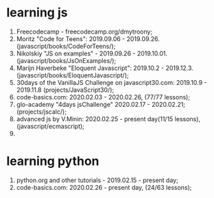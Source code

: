 # learning js
1. Freecodecamp - freecodecamp.org/dmytroony;
2. Moritz "Code for Teens": 2019.09.06 - 2019.09.26. (javascript/books/CodeForTeens/);
3. Nikolskiy "JS on examples" - 2019.09.26 - 2019.10.01. (javascript/books/JsOnExamples/);
4. Marijn Haverbeke "Eloquent Javascript": 2019.10.2 - 2019.12.3. (javascript/books/EloquentJavascript/);
5. 30days of the VanillaJS Challenge on javascript30.com: 2019.10.9 - 2019.11.8 (projects/JavaScript30/);
6. code-basics.com: 2020.02.03 - 2020.02.26, (77/77 lessons);
7. glo-academy "4days jsChallenge" 2020.02.17 - 2020.02.21; (projects/jscalc/);
8. advanced js by V.Minin: 2020.02.25 - present day(11/15 lessons), (javascript/ecmascript);
8. 

# learning python
1. python.org and other tutorials - 2019.02.15 - present day;
2. code-basics.com: 2020.02.26 - present day, (24/63 lessons);